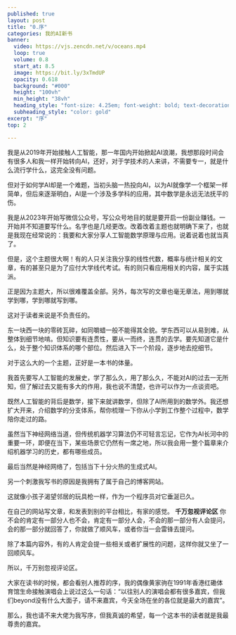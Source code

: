 ```yaml
---
published: true
layout: post
title: "0.序"
categories: 我的AI新书
banner:
  video: https://vjs.zencdn.net/v/oceans.mp4
  loop: true
  volume: 0.8
  start_at: 8.5
  image: https://bit.ly/3xTmdUP
  opacity: 0.618
  background: "#000"
  height: "100vh"
  min_height: "38vh"
  heading_style: "font-size: 4.25em; font-weight: bold; text-decoration: underline"
  subheading_style: "color: gold"
excerpt: "序"
top: 2

---
```


我是从2019年开始接触人工智能，那一年国内开始掀起AI浪潮，我想那段时间会有很多人和我一样开始转向AI，还好，对于学技术的人来讲，不需要专一，就是什么流行学什么，这完全没有问题。

但对于如何学AI却是一个难题，当初头脑一热投向AI，以为AI就像学一个框架一样简单，但后来逐渐明白，AI是一个涉及多学科的应用，其中数学是永远无法抚平的伤。

我是从2023年开始写微信公众号，写公众号地目的就是要开启一份副业赚钱。一开始并不知道要写什么。名字也是几经更改。改着改着主题也就明确下来了，也就是我现在经常说的：我要和大家分享人工智能数学原理与应用。说着说着也就当真了。

但是，这个主题很大啊！有的人只关注我分享的线性代数，概率与统计相关的文章，有的甚至只是为了应付大学线代考试。有的则只看应用相关的内容，属于实践派。

正是因为主题大，所以很难覆盖全部。另外，每次写的文章也毫无章法，用到哪就学到哪，学到哪就写到哪。

这对于读者来说是不负责任的。

东一块西一块的零砖瓦碎，如同嚼蜡一般不能得其全貌。学东西可以从易到难，从整体到细节地啃。但知识要有连贯性，要从一而终，连贯的去学。要先知道它是什么，处于整个知识体系的哪个部位。然后进入下一个阶段，逐步地去挖细节。

对于这么大的一个主题，正好是一本书的体量。

我首先要写人工智能的发展史，学了那么久，用了那么久，不能对AI的过去一无所知，但了解过去又能有多大的作用，我也说不清楚，也许可以作为一点谈资吧。

既然人工智能的背后是数学，接下来就讲数学，但除了AI所用到的数学外。我还想扩大开来，介绍数学的分支体系，帮你梳理一下你从小学到工作整个过程中，数学陪你走过的路。

虽然当下神经网络当道，但传统机器学习算法仍不可轻言忘记，它作为AI长河中的重要一环，即便在当下，某些场景它仍然有一席之地，所以我会用一整个篇章来介绍机器学习的历史，都有哪些成员。

最后当然是神经网络了，包括当下十分火热的生成式AI。

另一个刺激我写书的原因是我拥有了属于自己的博客网站。

这就像小孩子渴望邻居的玩具枪一样，作为一个程序员对它垂涎已久。

在自己的网站写文章，和发表到别的平台相比，有家的感觉。
**千万忽视评论区**
你不会的肯定有一部分人也不会，肯定有一部分人会，不会的那一部分有人会提问，会的那一部分就回答了，你就做了顺风车，或者你当一会雷锋去提问。

除了本篇内容外，有的人肯定会提一些相关或者扩展性的问题，这样你就又坐了一回顺风车。

所以，千万别忽视评论区。

大家在读书的时候，都会看别人推荐的序，我的偶像黄家驹在1991年香港红磡体育馆生命接触演唱会上说过这么一句话：“以往别人的演唱会都有很多嘉宾，但我们beyond没有什么大面子，请不来嘉宾，今天全场在坐的各位就是最大的嘉宾”。


那么，我也请不来大佬为我写序，但我真诚的希望，每一个这本书的读者就是我最尊贵的嘉宾。


